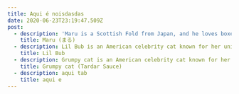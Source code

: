 ```yaml
---
title: Aqui é noisdasdas
date: 2020-06-23T23:19:47.509Z
post:
  - description: 'Maru is a Scottish Fold from Japan, and he loves boxes.'
    title: Maru (まる)
  - description: Lil Bub is an American celebrity cat known for her unique appearance.
    title: Lil Bub
  - description: Grumpy cat is an American celebrity cat known for her grumpy appearance.
    title: Grumpy cat (Tardar Sauce)
  - description: aqui tab
    title: aqui e
---
```


